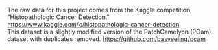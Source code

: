 The raw data for this project comes from the Kaggle competition, "Histopathologic Cancer Detection."
https://www.kaggle.com/c/histopathologic-cancer-detection
<br>
This dataset is a slightly modified version of the PatchCamelyon (PCam) dataset with duplicates removed. 
https://github.com/basveeling/pcam

